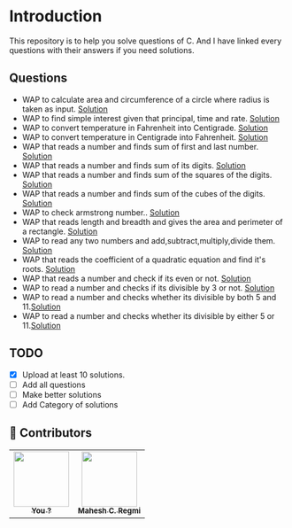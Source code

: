 # Introduction

This repository is to help you solve questions of C. And I have linked every questions with their answers if you need solutions.


##  Questions

- WAP to calculate area and circumference of a circle where radius is taken as input. [Solution](codes/1.c)
- WAP to find simple interest given that principal, time and rate. [Solution](codes/2.c)
- WAP to convert temperature in Fahrenheit into Centigrade. [Solution](codes/3.c)
- WAP to convert temperature in Centigrade into Fahrenheit. [Solution](codes/4.c)
- WAP that reads a number and finds sum of first and last number. [Solution](codes/5.c)
- WAP that reads a number and finds sum of its digits. [Solution](codes/6.c)
- WAP that reads a number and finds sum of the squares of the digits. [Solution](codes/7.c)
- WAP that reads a number and finds sum of the cubes of the digits. [Solution](codes/8.c)
- WAP to check armstrong number.. [Solution](codes/9.c)
- WAP that reads length and breadth and gives the area and perimeter of a rectangle. [Solution](codes/10.c)
- WAP to read any two numbers and add,subtract,multiply,divide them. [Solution](codes/11.c)
- WAP that reads the coefficient of a quadratic equation and find it's roots. [Solution](codes/12.c)
- WAP that reads a number and check if its even or not. [Solution](codes/13.c)
- WAP to read a number and checks if its divisible by 3 or not. [Solution](codes/14.c)
- WAP to read a number and checks whether its divisible by both 5 and 11.[Solution](codes/15.c)
- WAP to read a number and checks whether its divisible by either 5 or 11.[Solution](codes/16.c)


## TODO
- [x] Upload at least 10 solutions.
- [ ] Add all questions
- [ ] Make better solutions
- [ ] Add Category of solutions

## :stars: Contributors
<table>
  <tr>
    
   <td align="center">
      <a href="https://github.com/me">
      <img src="https://upload.wikimedia.org/wikipedia/commons/thumb/e/e0/SNice.svg/1200px-SNice.svg.png" width="100px;"/>
      <br />
      <sub><b>You ?</b></sub></a>
      <br />
    </td>
    <td align="center">
      <a href="https://github.com/geekyarthurs">
      <img src="https://avatars3.githubusercontent.com/u/36955694?s=460&v=4" width="100px;"/>
      <br />
      <sub><b>Mahesh C. Regmi</b></sub></a>
      <br />
    </td>
   
  </tr>
</table>
